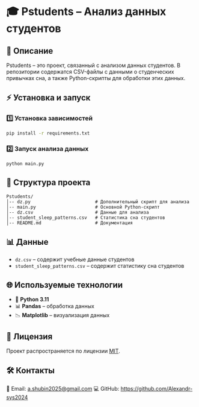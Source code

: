 # 🎓 Pstudents – Анализ данных студентов

## 📌 Описание
Pstudents – это проект, связанный с анализом данных студентов. В репозитории содержатся CSV-файлы с данными о студенческих привычках сна, а также Python-скрипты для обработки этих данных.

## ⚡️ Установка и запуск

### 1️⃣ Установка зависимостей
```bash
pip install -r requirements.txt
```

### 2️⃣ Запуск анализа данных
```bash
python main.py
```

## 📂 Структура проекта
```
Pstudents/
│-- dz.py                        # Дополнительный скрипт для анализа
│-- main.py                      # Основной Python-скрипт
│-- dz.csv                       # Данные для анализа
│-- student_sleep_patterns.csv   # Статистика сна студентов
│-- README.md                    # Документация
```

## 📊 Данные
- `dz.csv` – содержит учебные данные студентов
- `student_sleep_patterns.csv` – содержит статистику сна студентов

## 🌐 Используемые технологии
- 🐍 **Python 3.11**
- 📊 **Pandas** – обработка данных
- 📉 **Matplotlib** – визуализация данных

## 📜 Лицензия
Проект распространяется по лицензии [MIT](LICENSE).

## 🛠 Контакты
📧 Email: a.shubin2025@gmail.com 
💻 GitHub: https://github.com/Alexandr-sys2024
